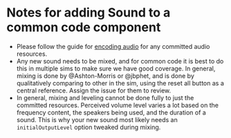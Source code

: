 # Notes for adding Sound to a common code component

* Please follow the guide for [encoding audio](./encoding-audio.md) for any committed audio resources.
* Any new sound needs to be mixed, and for common code it is best to do this in multiple sims to make sure we have good
  coverage. In general, mixing is done by @Ashton-Morris or @jbphet, and is done by qualitatively comparing to other in
  the sim, using the reset all button as a central reference. Assign the issue for them to review.
* In general, mixing and leveling cannot be done fully to just the committed resources. Perceived volume level varies a
  lot based on the frequency content, the speakers being used, and the duration of a sound. This is why your new sound
  most likely needs an `initialOutputLevel` option tweaked during mixing.
